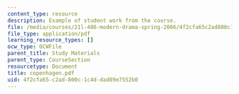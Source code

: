 ```yaml
---
content_type: resource
description: Example of student work from the course.
file: /media/courses/21l-486-modern-drama-spring-2006/4f2cfa65c2ad800c1c4ddad89e7552b0_copenhagen.pdf
file_type: application/pdf
learning_resource_types: []
ocw_type: OCWFile
parent_title: Study Materials
parent_type: CourseSection
resourcetype: Document
title: copenhagen.pdf
uid: 4f2cfa65-c2ad-800c-1c4d-dad89e7552b0
---
```

